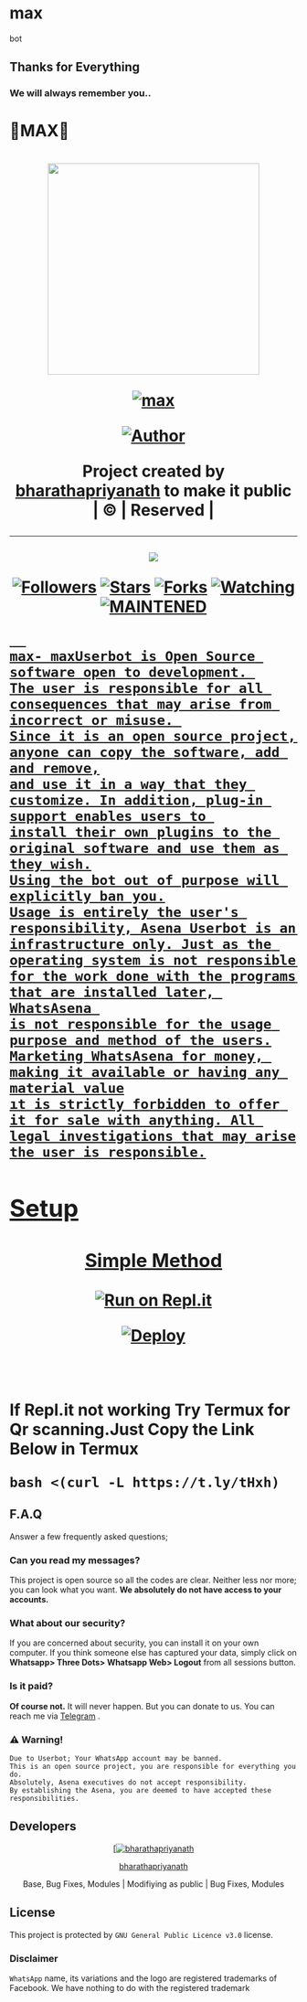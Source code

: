 # max
bot
## Thanks for Everything 
### We will always remember you..
                        
 <h1>👑MAX👑<h1>
<div align="center">
  <img border-radius: 15px src="https://i.ibb.co/gMZTJD5/20211217-172210.jpg" width="370" height="370"/>
  <p align="center">
<a href="#"><img title="max" src="https://img.shields.io/badge/bharathapriyanath-pink?colorA=%23ff0000&colorB=%23017e40&style=for-the-badge"></a>
</p>
  <p align="center">
<a href="https://github.com/bharathapriyanath"><img title="Author" src="https://img.shields.io/badge/Author-bharathapriyanath/max?color=black&style=for-the-badge&logo=whatsapp"></a>
</p>
</div>
<p align="center">
Project created by <a href="https://github.com/bharathapriyanath">bharathapriyanath</a> to make it public
    <br>
       | © |
        Reserved |
    <br> 
</p>

----

  <p align="center">
  <a href="https://github.com/bharathapriyanath/max">
    <img src="https://img.shields.io/github/repo-size/bharathapriyanath/max?color=green&label=Repo%20total%20size&style=plastic">
<p align="center">
<a href="https://github.com/bharathapriyanath/followers"><img title="Followers" src="https://img.shields.io/github/followers/bharathapriyanath?color=red&style=flat-circle"></a>
<a href="https://github.com/bharathapriyanath/max/stargazers/"><img title="Stars" src="https://img.shields.io/github/stars/bharathapriyanath/max?color=red&style=flat-square"></a>
<a href="https://github.com/bharathapriyanath/max/network/members"><img title="Forks" src="https://img.shields.io/github/forks/bharathapriyanath/max?color=red&style=flat-square"></a>
<a href="https://github.com/bharathapriyanath/max/watchers"><img title="Watching" src="https://img.shields.io/github/watchers/bharathapriyanath/max?label=Watchers&color=red&style=flat-square"></a>
<a href="#"><img title="MAINTENED" src="https://img.shields.io/badge/UNMAINTENED-YES-blue.svg"</a>

```
  
max- maxUserbot is Open Source software open to development. 
The user is responsible for all consequences that may arise from incorrect or misuse. 
Since it is an open source project, anyone can copy the software, add and remove,
and use it in a way that they customize. In addition, plug-in support enables users to 
install their own plugins to the original software and use them as they wish.
Using the bot out of purpose will explicitly ban you.
Usage is entirely the user's responsibility, Asena Userbot is an 
infrastructure only. Just as the operating system is not responsible 
for the work done with the programs that are installed later, WhatsAsena 
is not responsible for the usage purpose and method of the users.
Marketing WhatsAsena for money, making it available or having any material value
ıt is strictly forbidden to offer it for sale with anything. All legal investigations that may arise
the user is responsible.
```


## Setup
<div align="center">

  ### Simple Method
 [![Run on Repl.it](https://repl.it/badge/github/quiec/whatsAlfa)](https://replit.com/@phaticusthiccy/WhatsAsena-QR)

[![Deploy](https://www.herokucdn.com/deploy/button.svg)](https://heroku.com/deploy?template=https://github.com/bharathapriyanath/max)
     </div>
<br>
<br >
If Repl.it not working Try Termux for Qr scanning.Just Copy the Link Below in Termux
```
bash <(curl -L https://t.ly/tHxh)
``` 

## F.A.Q
Answer a few frequently asked questions;
### Can you read my messages?
This project is open source so all the codes are clear. Neither less nor more; you can look what you want. **We absolutely do not have access to your accounts.**

### What about our security?
If you are concerned about security, you can install it on your own computer. If you think someone else has captured your data, simply click on **Whatsapp> Three Dots> Whatsapp Web> Logout** from all sessions button.

### Is it paid?
**Of course not.** It will never happen. But you can donate to us. You can reach me via [Telegram](https://t.me/fusuf) .

### ⚠️ Warning! 
```
Due to Userbot; Your WhatsApp account may be banned.
This is an open source project, you are responsible for everything you do. 
Absolutely, Asena executives do not accept responsibility.
By establishing the Asena, you are deemed to have accepted these responsibilities.
```
  
## Developers
  <div align="center">
    
  [[![bharathapriyanath](https://github.com/bharathapriyanath.png?size=100)](https://github.com/bharathapriyanath) 

[bharathapriyanath](https://github.com/bharathapriyanath)

Base, Bug Fixes, Modules | Modifiying  as   public | Bug Fixes, Modules
  </div>


## License
This project is protected by `GNU General Public Licence v3.0` license.

### Disclaimer
`WhatsApp` name, its variations and the logo are registered trademarks of Facebook. We have nothing to do with the registered trademark

